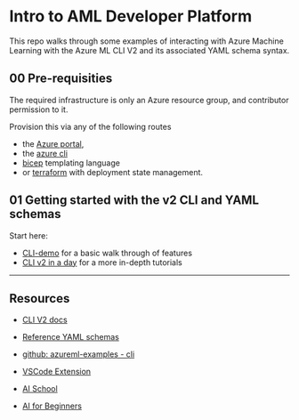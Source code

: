 # Intro to AML Developer Platform

This repo walks through some examples of interacting with Azure Machine Learning with the Azure ML CLI V2 and its associated YAML schema syntax.


## 00 Pre-requisities
The required infrastructure is only an Azure resource group, and contributor permission to it. 

Provision this via any of the following routes 
- the [Azure portal](https://docs.microsoft.com/en-us/azure/azure-resource-manager/management/manage-resource-groups-portal#create-resource-groups),
- the [azure cli](./infrastructure/cli)
- [bicep](./infrastructure/bicep) templating language
- or [terraform](./infrastructure/terraform) with deployment state management.


## 01 Getting started with the v2 CLI and YAML schemas

Start here: 
- [CLI-demo](./CLI-demo/CLI-demo.md) for a basic walk through of features
- [CLI v2 in a day](https://github.com/caiomsouza/aml-cli-v2-in-a-day) for a more in-depth tutorials


<hr />

## Resources

- [CLI V2 docs](https://docs.microsoft.com/en-us/cli/azure/ml?view=azure-cli-latest)
- [Reference YAML schemas](https://docs.microsoft.com/en-us/azure/machine-learning/reference-yaml-overview)
- [github: azureml-examples - cli](https://github.com/Azure/azureml-examples/tree/main/cli)

- [VSCode Extension](https://techcommunity.microsoft.com/t5/azure-ai/supercharge-azure-ml-code-development-with-new-vs-code/ba-p/2260129)

- [AI School](https://www.microsoft.com/en-us/ai/ai-school)
- [AI for Beginners](https://dev.to/azure/announcing-a-new-free-curriculum-machine-learning-for-beginners-1h58)
